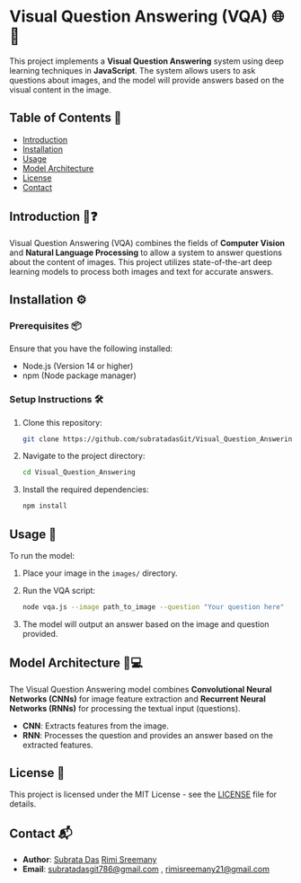 
# Visual Question Answering (VQA) 🌐🤖

This project implements a **Visual Question Answering** system using deep learning techniques in **JavaScript**. The system allows users to ask questions about images, and the model will provide answers based on the visual content in the image.

## Table of Contents 📑

- [Introduction](#introduction)
- [Installation](#installation)
- [Usage](#usage)
- [Model Architecture](#model-architecture)
- [License](#license)
- [Contact](#contact)

## Introduction 📸❓

Visual Question Answering (VQA) combines the fields of **Computer Vision** and **Natural Language Processing** to allow a system to answer questions about the content of images. This project utilizes state-of-the-art deep learning models to process both images and text for accurate answers.

## Installation ⚙️

### Prerequisites 📦

Ensure that you have the following installed:

- Node.js (Version 14 or higher)
- npm (Node package manager)

### Setup Instructions 🛠️

1. Clone this repository:

    ```bash
    git clone https://github.com/subratadasGit/Visual_Question_Answering.git
    ```

2. Navigate to the project directory:

    ```bash
    cd Visual_Question_Answering
    ```

3. Install the required dependencies:

    ```bash
    npm install
    ```

## Usage 🚀

To run the model:

1. Place your image in the `images/` directory.
2. Run the VQA script:

    ```bash
    node vqa.js --image path_to_image --question "Your question here"
    ```

3. The model will output an answer based on the image and question provided.

## Model Architecture 🧠💻

The Visual Question Answering model combines **Convolutional Neural Networks (CNNs)** for image feature extraction and **Recurrent Neural Networks (RNNs)** for processing the textual input (questions). 

- **CNN**: Extracts features from the image.
- **RNN**: Processes the question and provides an answer based on the extracted features.

## License 📝

This project is licensed under the MIT License - see the [LICENSE](LICENSE) file for details.

## Contact 📬

- **Author**: [Subrata Das](https://github.com/subratadasGit) [Rimi Sreemany](https://github.com/rs2103) 
- **Email**: subratadasgit786@gmail.com , rimisreemany21@gmail.com 
